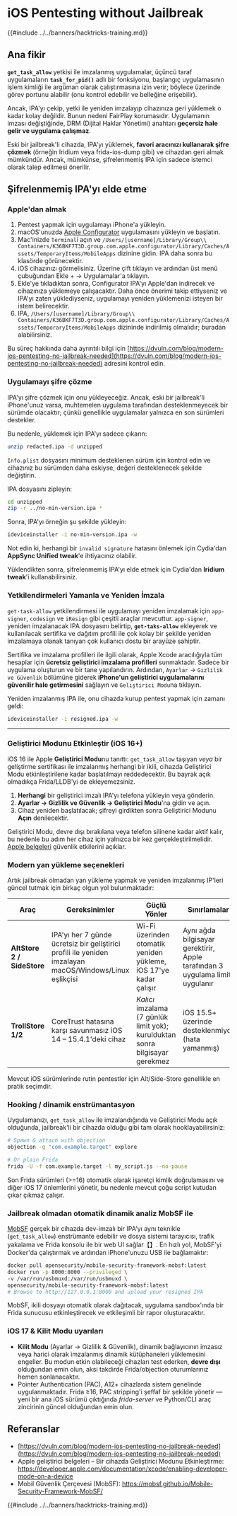 # iOS Pentesting without Jailbreak

{{#include ../../banners/hacktricks-training.md}}

## Ana fikir

**`get_task_allow`** yetkisi ile imzalanmış uygulamalar, üçüncü taraf uygulamaların **`task_for_pid()`** adlı bir fonksiyonu, başlangıç uygulamasının işlem kimliği ile argüman olarak çalıştırmasına izin verir; böylece üzerinde görev portunu alabilir (onu kontrol edebilir ve belleğine erişebilir).

Ancak, IPA'yı çekip, yetki ile yeniden imzalayıp cihazınıza geri yüklemek o kadar kolay değildir. Bunun nedeni FairPlay korumasıdır. Uygulamanın imzası değiştiğinde, DRM (Dijital Haklar Yönetimi) anahtarı **geçersiz hale gelir ve uygulama çalışmaz**.

Eski bir jailbreak'li cihazda, IPA'yı yüklemek, **favori aracınızı kullanarak şifre çözmek** (örneğin Iridium veya frida-ios-dump gibi) ve cihazdan geri almak mümkündür. Ancak, mümkünse, şifrelenmemiş IPA için sadece istemci olarak talep edilmesi önerilir.

## Şifrelenmemiş IPA'yı elde etme

### Apple'dan almak

1. Pentest yapmak için uygulamayı iPhone'a yükleyin.
2. macOS'unuzda [Apple Configurator](https://apps.apple.com/au/app/apple-configurator/id1037126344?mt=12) uygulamasını yükleyin ve başlatın.
3. Mac'inizde `Terminal`i açın ve `/Users/[username]/Library/Group\\ Containers/K36BKF7T3D.group.com.apple.configurator/Library/Caches/Assets/TemporaryItems/MobileApps` dizinine gidin. IPA daha sonra bu klasörde görünecektir.
4. iOS cihazınızı görmelisiniz. Üzerine çift tıklayın ve ardından üst menü çubuğundan Ekle + → Uygulamalar'a tıklayın.
5. Ekle'ye tıkladıktan sonra, Configurator IPA'yı Apple'dan indirecek ve cihazınıza yüklemeye çalışacaktır. Daha önce önerimi takip ettiyseniz ve IPA'yı zaten yüklediyseniz, uygulamayı yeniden yüklemenizi isteyen bir istem belirecektir.
6. IPA, `/Users/[username]/Library/Group\\ Containers/K36BKF7T3D.group.com.apple.configurator/Library/Caches/Assets/TemporaryItems/MobileApps` dizininde indirilmiş olmalıdır; buradan alabilirsiniz.

Bu süreç hakkında daha ayrıntılı bilgi için [https://dvuln.com/blog/modern-ios-pentesting-no-jailbreak-needed](https://dvuln.com/blog/modern-ios-pentesting-no-jailbreak-needed) adresini kontrol edin.

### Uygulamayı şifre çözme

IPA'yı şifre çözmek için onu yükleyeceğiz. Ancak, eski bir jailbreak'li iPhone'unuz varsa, muhtemelen uygulama tarafından desteklenmeyecek bir sürümde olacaktır; çünkü genellikle uygulamalar yalnızca en son sürümleri destekler.

Bu nedenle, yüklemek için IPA'yı sadece çıkarın:
```bash
unzip redacted.ipa -d unzipped
```
`Info.plist` dosyasını minimum desteklenen sürüm için kontrol edin ve cihazınız bu sürümden daha eskiyse, değeri desteklenecek şekilde değiştirin.

IPA dosyasını zipleyin:
```bash
cd unzipped
zip -r ../no-min-version.ipa *
```
Sonra, IPA'yı örneğin şu şekilde yükleyin:
```bash
ideviceinstaller -i no-min-version.ipa -w
```
Not edin ki, herhangi bir `invalid signature` hatasını önlemek için Cydia'dan **AppSync Unified tweak**'e ihtiyacınız olabilir.

Yüklendikten sonra, şifrelenmemiş IPA'yı elde etmek için Cydia'dan **Iridium tweak**'i kullanabilirsiniz.


### Yetkilendirmeleri Yamanla ve Yeniden İmzala

`get-task-allow` yetkilendirmesi ile uygulamayı yeniden imzalamak için `app-signer`, `codesign` ve `iResign` gibi çeşitli araçlar mevcuttur. `app-signer`, yeniden imzalanacak IPA dosyasını belirtip, **`get-taks-allow`** ekleyerek ve kullanılacak sertifika ve dağıtım profili ile çok kolay bir şekilde yeniden imzalamaya olanak tanıyan çok kullanıcı dostu bir arayüze sahiptir.

Sertifika ve imzalama profilleri ile ilgili olarak, Apple Xcode aracılığıyla tüm hesaplar için **ücretsiz geliştirici imzalama profilleri** sunmaktadır. Sadece bir uygulama oluşturun ve bir tane yapılandırın. Ardından, `Ayarlar` → `Gizlilik ve Güvenlik` bölümüne giderek **iPhone'un geliştirici uygulamalarını güvenilir hale getirmesini** sağlayın ve `Geliştirici Modu`na tıklayın.

Yeniden imzalanmış IPA ile, onu cihazda kurup pentest yapmak için zamanı geldi:
```bash
ideviceinstaller -i resigned.ipa -w
```
---

### Geliştirici Modunu Etkinleştir (iOS 16+)

iOS 16 ile Apple **Geliştirici Modu**nu tanıttı: `get_task_allow` taşıyan *veya* bir geliştirme sertifikası ile imzalanmış herhangi bir ikili, cihazda Geliştirici Modu etkinleştirilene kadar başlatılmayı reddedecektir. Bu bayrak açık olmadıkça Frida/LLDB'yi de ekleyemezsiniz.

1. **Herhangi** bir geliştirici imzalı IPA'yı telefona yükleyin veya gönderin.
2. **Ayarlar → Gizlilik ve Güvenlik → Geliştirici Modu**'na gidin ve açın.
3. Cihaz yeniden başlatılacak; şifreyi girdikten sonra Geliştirici Modunu **Açın** denilecektir.

Geliştirici Modu, devre dışı bırakılana veya telefon silinene kadar aktif kalır, bu nedenle bu adım her cihaz için yalnızca bir kez gerçekleştirilmelidir. [Apple belgeleri](https://developer.apple.com/documentation/xcode/enabling-developer-mode-on-a-device) güvenlik etkilerini açıklar.

### Modern yan yükleme seçenekleri

Artık jailbreak olmadan yan yükleme yapmak ve yeniden imzalanmış IP'leri güncel tutmak için birkaç olgun yol bulunmaktadır:

| Araç | Gereksinimler | Güçlü Yönler | Sınırlamalar |
|------|--------------|-----------|-------------|
| **AltStore 2 / SideStore** | IPA'yı her 7 günde ücretsiz bir geliştirici profili ile yeniden imzalayan macOS/Windows/Linux eşlikçisi | Wi-Fi üzerinden otomatik yeniden yükleme, iOS 17'ye kadar çalışır | Aynı ağda bilgisayar gerektirir, Apple tarafından 3 uygulama limiti uygulanır |
| **TrollStore 1/2** | CoreTrust hatasına karşı savunmasız iOS 14 – 15.4.1'deki cihaz | *Kalıcı* imzalama (7 günlük limit yok); kurulduktan sonra bilgisayar gerekmez | iOS 15.5+ üzerinde desteklenmiyor (hata yamanmış) |

Mevcut iOS sürümlerinde rutin pentestler için Alt/Side-Store genellikle en pratik seçimdir.

### Hooking / dinamik enstrümantasyon

Uygulamanızı, `get_task_allow` ile imzalandığında ve Geliştirici Modu açık olduğunda, jailbreak'li bir cihazda olduğu gibi tam olarak hooklayabilirsiniz:
```bash
# Spawn & attach with objection
objection -g "com.example.target" explore

# Or plain Frida
frida -U -f com.example.target -l my_script.js --no-pause
```
Son Frida sürümleri (>=16) otomatik olarak işaretçi kimlik doğrulamasını ve diğer iOS 17 önlemlerini yönetir, bu nedenle mevcut çoğu script kutudan çıkar çıkmaz çalışır.

### Jailbreak olmadan otomatik dinamik analiz MobSF ile

[MobSF](https://mobsf.github.io/Mobile-Security-Framework-MobSF/) gerçek bir cihazda dev-imzalı bir IPA'yı aynı teknikle (`get_task_allow`) enstrümante edebilir ve dosya sistemi tarayıcısı, trafik yakalama ve Frida konsolu ile bir web UI sağlar【】. En hızlı yol, MobSF'yi Docker'da çalıştırmak ve ardından iPhone'unuzu USB ile bağlamaktır:
```bash
docker pull opensecurity/mobile-security-framework-mobsf:latest
docker run -p 8000:8000 --privileged \
-v /var/run/usbmuxd:/var/run/usbmuxd \
opensecurity/mobile-security-framework-mobsf:latest
# Browse to http://127.0.0.1:8000 and upload your resigned IPA
```
MobSF, ikili dosyayı otomatik olarak dağıtacak, uygulama sandbox'ında bir Frida sunucusu etkinleştirecek ve etkileşimli bir rapor oluşturacaktır.

### iOS 17 & Kilit Modu uyarıları

* **Kilit Modu** (Ayarlar → Gizlilik & Güvenlik), dinamik bağlayıcının imzasız veya harici olarak imzalanmış dinamik kütüphaneleri yüklemesini engeller. Bu modun etkin olabileceği cihazları test ederken, **devre dışı** olduğundan emin olun, aksi takdirde Frida/objection oturumlarınız hemen sonlanacaktır.
* Pointer Authentication (PAC), A12+ cihazlarda sistem genelinde uygulanmaktadır. Frida ≥16, PAC stripping'i şeffaf bir şekilde yönetir — yeni bir ana iOS sürümü çıktığında *frida-server* ve Python/CLI araç zincirinin güncel olduğundan emin olun.

## Referanslar

- [https://dvuln.com/blog/modern-ios-pentesting-no-jailbreak-needed](https://dvuln.com/blog/modern-ios-pentesting-no-jailbreak-needed)
- Apple geliştirici belgeleri – Bir cihazda Geliştirici Modunu Etkinleştirme: <https://developer.apple.com/documentation/xcode/enabling-developer-mode-on-a-device>
- Mobil Güvenlik Çerçevesi (MobSF): <https://mobsf.github.io/Mobile-Security-Framework-MobSF/>

{{#include ../../banners/hacktricks-training.md}}
